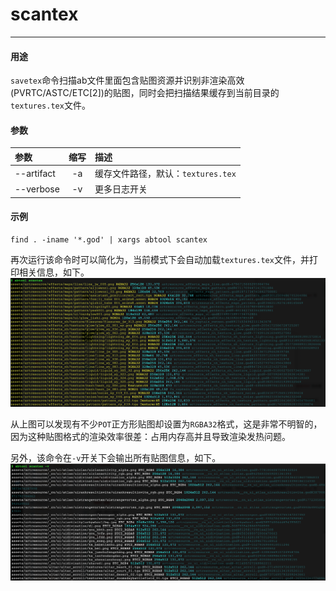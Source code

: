# scantex
---

#### 用途

`savetex`命令扫描ab文件里面包含贴图资源并识别非渲染高效(PVRTC/ASTC/ETC[2])的贴图，同时会把扫描结果缓存到当前目录的`textures.tex`文件。

#### 参数

|参数|缩写|描述|
|:-|:-:|:-|
|--artifact|-a|缓存文件路径，默认：`textures.tex`|
|--verbose|-v|更多日志开关|

#### 示例

```
find . -iname '*.god' | xargs abtool scantex
```

再次运行该命令时可以简化为，当前模式下会自动加载`textures.tex`文件，并打印相关信息，如下。
![](scantex/scantex.png)

从上图可以发现有不少`POT`正方形贴图却设置为`RGBA32`格式，这是非常不明智的，因为这种贴图格式的渲染效率很差：占用内存高并且导致渲染发热问题。

另外，该命令在`-v`开关下会输出所有贴图信息，如下。
![](scantex/scantex-verbose.png)
